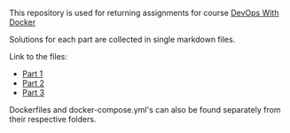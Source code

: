 This repository is used for returning assignments for course [DevOps With Docker](https://devopswithdocker.com/)


Solutions for each part are collected in single markdown files. 

Link to the files:

- [Part 1](https://github.com/ConstantKrieg/DevOpsWithDocker-solutions/blob/master/Part1/part1-exercises.md)
- [Part 2](https://github.com/ConstantKrieg/DevOpsWithDocker-solutions/blob/master/Part2/part2-exercise.md)
- [Part 3](https://github.com/ConstantKrieg/DevOpsWithDocker-solutions/blob/master/Part3/part3-exercise.md)


Dockerfiles and docker-compose.yml's can also be found separately from their respective folders. 